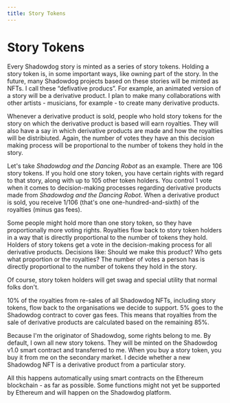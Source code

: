 ```yaml
---
title: Story Tokens
---
```


# Story Tokens

Every Shadowdog story is minted as a series of story tokens. Holding a story token is, in some important ways, like owning part of the story. In the future, many Shadowdog projects based on these stories will be minted as NFTs. I call these “defivative producs”. For example, an animated version of a story will be a derivative product. I plan to make many collaborations with other artists - musicians, for example - to create many derivative products.

Whenever a derivative product is sold, people who hold story tokens for the story on which the derivative product is based will earn royalties. They will also have a say in which derivative products are made and how the royalties will be distribiuted. Again, the number of votes they have an this decision making process will be proportional to the number of tokens they hold in the story.

Let's take _Shadowdog and the Dancing Robot_ as an example. There are 106 story tokens. If you hold one story token, you have certain rights with regard to that story, along with up to 105 other token holders. You control 1 vote when it comes to decision-making processes regarding derivative products made from _Shadowdog and the Dancing Robot_. When a derivative product is sold, you receive 1/106 (that's one one-hundred-and-sixth) of the royalties (minus gas fees).

Some people might hold more than one story token, so they have proportionally more voting rights. Royalties flow back to story token holders in a way that is directly proportional to the number of tokens they hold. Holders of story tokens get a vote in the decision-making process for all derivative products. Decisions like: Should we make this product? Who gets what proportion or the royalties? The number of votes a person has is directly proportional to the number of tokens they hold in the story.

Of course, story token holders will get swag and special utility that normal folks don't.

10% of the royalties from re-sales of all Shadowdog NFTs, including story tokens, flow back to the organisations we decide to support. 5% goes to the Shadowdog contract to cover gas fees. This means that royalties from the sale of derivative products are calculated based on the remaining 85%.

Because I'm the originator of Shadowdog, some rights belong to me. By default, I own all new story tokens. They will be minted on the Shadowdog v1.0 smart contract and transferred to me. When you buy a story token, you buy it from me on the secondary market. I decide whether a new Shadowdog NFT is a derivative product from a particular story.

All this happens automatically using smart contracts on the Ethereum blockchain - as far as possible. Some functions might not yet be supported by Ethereum and will happen on the Shadowdog platform.
